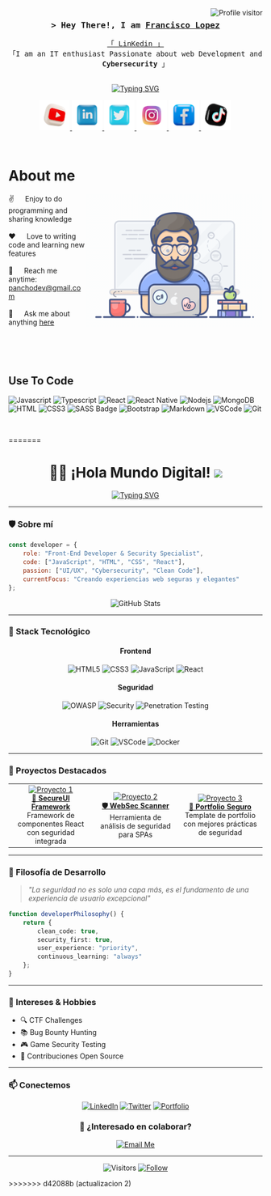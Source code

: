 
<a href="https://komarev.com/ghpvc/?username=FranJavacisco">
  <img align="right" src="https://komarev.com/ghpvc/?username=FranJavacisco&label=Visitors&color=0e75b6&style=flat" alt="Profile visitor" />
</a>


<!-- Intro  -->
<h3 align="center">
        <samp>&gt; Hey There!, I am
                <b><a target="_blank" href="https://FranJavacisco.com">Francisco Lopez</a></b>
        </samp>
</h3>


<p align="center"> 
  <samp>
    <a href="https://www.linkedin.com/in/francisco-lopez-cl/">「 LinKedin 」</a>
    <br>
    「I am an IT enthusiast Passionate about web Development and <b>Cybersecurity</b> 」
    <br>
    <br>
  </samp>
</p>

<div align="center">
  <a href="https://git.io/typing-svg">
    <img src="https://readme-typing-svg.herokuapp.com?font=Fira+Code&pause=1000&center=true&vCenter=true&repeat=true&width=435&lines=Follow+me+on+LinkedIn+and+win" alt="Typing SVG" />
  </a>
</div>


<p align="center">
 <a href="https://PanchoDev.com" target="blank">
  <img src="./assets/youtube-logo.png" alt="FranJavacisco" width="60" />
 </a>
 <a href="https://www.linkedin.com/in/francisco-lopez-cl/" target="_blank">
  <img src="./assets/linkedin.png" alt="FranJavacisco" width="60"/>
 </a>
 <!-- <a href="https://www.linkedin.com/in/francisco-lopez-cl/" target="_blank">
  <img src="https://img.shields.io/badge/dev.to-0A0A0A?style=for-the-badge&logo=dev.to&logoColor=white" alt="FranJavacisco" />
 </a> -->
 <a href="https://twitter.com" target="_blank">
  <img src="./assets/twitter.png" width="60" />
 </a>
 <a href="https://www.instagram.com/francisco.lopez2.0/" target="_blank">
  <img src="./assets/instagram.png" alt="FranJavacisco" width="60" />
 </a> 
 <a href="https://facebook.com" target="_blank">
  <img src="./assets/facebook.png" alt="FranJavacisco" width="60"  />
  </a> 
   <a href="https://tiktok.com" target="_blank">
  <img src="./assets/tiktok-logo.png" alt="FranJavacisco" width="60"  />
  </a> 
</p>
<br />

<!-- About Section -->
 # About me
 
<p>
 <img align="right" width="350" src="/assets/programmer.gif" alt="Coding gif" />
  
 ✌️ &emsp; Enjoy to do programming and sharing knowledge <br/><br/>
 ❤️ &emsp; Love to writing code and learning new features<br/><br/>
 📧 &emsp; Reach me anytime: panchodev@gmail.com<br/><br/>
 💬 &emsp; Ask me about anything [here](https://www.instagram.com/francisco.lopez2.0/)

</p>

<br/>
<br/>
<br/>

## Use To Code

![Javascript](https://img.shields.io/badge/Javascript-F0DB4F?style=for-the-badge&labelColor=black&logo=javascript&logoColor=F0DB4F)
![Typescript](https://img.shields.io/badge/Typescript-007acc?style=for-the-badge&labelColor=black&logo=typescript&logoColor=007acc)
![React](https://img.shields.io/badge/-React-61DBFB?style=for-the-badge&labelColor=black&logo=react&logoColor=61DBFB)
![React Native](https://img.shields.io/badge/React_Native-20232A?style=for-the-badge&logo=react&logoColor=61DAFB)
![Nodejs](https://img.shields.io/badge/Nodejs-3C873A?style=for-the-badge&labelColor=black&logo=node.js&logoColor=3C873A)
![MongoDB](https://img.shields.io/badge/MongoDB-4EA94B?style=for-the-badge&logo=mongodb&logoColor=white)
![HTML](https://img.shields.io/badge/HTML5-E34F26?style=for-the-badge&logo=html5&logoColor=white)
![CSS3](https://img.shields.io/badge/CSS3-1572B6?style=for-the-badge&logo=css3&logoColor=white)
![SASS Badge](https://img.shields.io/badge/Sass-CC6699?style=for-the-badge&logo=sass&logoColor=white)
![Bootstrap](https://img.shields.io/badge/Bootstrap-563D7C?style=for-the-badge&logo=bootstrap&logoColor=white)
![Markdown](https://img.shields.io/badge/Markdown-000000?style=for-the-badge&logo=markdown&logoColor=white)
![VSCode](https://img.shields.io/badge/Visual_Studio-0078d7?style=for-the-badge&logo=visual%20studio&logoColor=white)
![Git](https://img.shields.io/badge/Git-F05032?style=for-the-badge&logo=git&logoColor=white)

<br/>

=======
<div align="center">
  
# 👨‍💻 ¡Hola Mundo Digital! <img src="https://media.giphy.com/media/hvRJCLFzcasrR4ia7z/giphy.gif" width="35">

[![Typing SVG](https://readme-typing-svg.herokuapp.com?font=Fira+Code&pause=1000&color=00C2FF&center=true&vCenter=true&random=false&width=435&lines=Desarrollador+Front-End;Especialista+en+Ciberseguridad;Creando+Interfaces+Seguras+%26+Elegantes)](https://git.io/typing-svg)

</div>

---

### 🛡️ Sobre mí

```javascript
const developer = {
    role: "Front-End Developer & Security Specialist",
    code: ["JavaScript", "HTML", "CSS", "React"],
    passion: ["UI/UX", "Cybersecurity", "Clean Code"],
    currentFocus: "Creando experiencias web seguras y elegantes"
};
```

<div align="center">
  <img src="https://github-readme-stats.vercel.app/api?username=USUARIO&show_icons=true&theme=radical" alt="GitHub Stats" />
</div>

---

### 🔧 Stack Tecnológico

<div align="center">

#### Frontend
![HTML5](https://img.shields.io/badge/-HTML5-E34F26?style=for-the-badge&logo=html5&logoColor=white)
![CSS3](https://img.shields.io/badge/-CSS3-1572B6?style=for-the-badge&logo=css3)
![JavaScript](https://img.shields.io/badge/-JavaScript-F7DF1E?style=for-the-badge&logo=javascript&logoColor=black)
![React](https://img.shields.io/badge/-React-61DAFB?style=for-the-badge&logo=react&logoColor=black)

#### Seguridad
![OWASP](https://img.shields.io/badge/-OWASP-000000?style=for-the-badge&logo=owasp&logoColor=white)
![Security](https://img.shields.io/badge/-Web_Security-CC0000?style=for-the-badge&logo=security&logoColor=white)
![Penetration Testing](https://img.shields.io/badge/-Penetration_Testing-000000?style=for-the-badge&logo=kalilinux&logoColor=white)

#### Herramientas
![Git](https://img.shields.io/badge/-Git-F05032?style=for-the-badge&logo=git&logoColor=white)
![VSCode](https://img.shields.io/badge/-VSCode-007ACC?style=for-the-badge&logo=visual-studio-code&logoColor=white)
![Docker](https://img.shields.io/badge/-Docker-2496ED?style=for-the-badge&logo=docker&logoColor=white)

</div>

---

### 🚀 Proyectos Destacados

<table>
  <tr>
    <td align="center" width="33%">
      <a href="ENLACE_PROYECTO_1">
        <img src="/api/placeholder/300/200" alt="Proyecto 1"/>
        <br />
        <b>🔐 SecureUI Framework</b>
      </a>
      <br />
      Framework de componentes React con seguridad integrada
    </td>
    <td align="center" width="33%">
      <a href="ENLACE_PROYECTO_2">
        <img src="/api/placeholder/300/200" alt="Proyecto 2"/>
        <br />
        <b>🛡️ WebSec Scanner</b>
      </a>
      <br />
      Herramienta de análisis de seguridad para SPAs
    </td>
    <td align="center" width="33%">
      <a href="ENLACE_PROYECTO_3">
        <img src="/api/placeholder/300/200" alt="Proyecto 3"/>
        <br />
        <b>💼 Portfolio Seguro</b>
      </a>
      <br />
      Template de portfolio con mejores prácticas de seguridad
    </td>
  </tr>
</table>

---

### 💭 Filosofía de Desarrollo

> *"La seguridad no es solo una capa más, es el fundamento de una experiencia de usuario excepcional"*

```typescript
function developerPhilosophy() {
    return {
        clean_code: true,
        security_first: true,
        user_experience: "priority",
        continuous_learning: "always"
    };
}
```

---

### 🎯 Intereses & Hobbies

- 🔍 CTF Challenges
- 📚 Bug Bounty Hunting
- 🎮 Game Security Testing
- 🌱 Contribuciones Open Source

---

### 📫 Conectemos

<div align="center">
  
[![LinkedIn](https://img.shields.io/badge/LinkedIn-0077B5?style=for-the-badge&logo=linkedin&logoColor=white)](TU_LINKEDIN)
[![Twitter](https://img.shields.io/badge/Twitter-1DA1F2?style=for-the-badge&logo=twitter&logoColor=white)](TU_TWITTER)
[![Portfolio](https://img.shields.io/badge/Portfolio-000000?style=for-the-badge&logo=netlify&logoColor=white)](TU_PORTFOLIO)

</div>

<div align="center">

### 🤝 ¿Interesado en colaborar?

[![Email Me](https://img.shields.io/badge/Email-D14836?style=for-the-badge&logo=gmail&logoColor=white)](mailto:TU_EMAIL)

</div>

---

<div align="center">
  
![Visitors](https://visitor-badge.laobi.icu/badge?page_id=TU_USUARIO.TU_USUARIO)
[![Follow](https://img.shields.io/github/followers/TU_USUARIO?label=Follow&style=social)](https://github.com/TU_USUARIO)

</div>
>>>>>>> d42088b (actualizacion 2)
